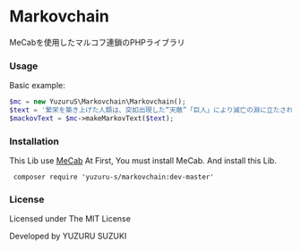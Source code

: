 # Markovchain
MeCabを使用したマルコフ連鎖のPHPライブラリ

### Usage

Basic example:

```php
$mc = new YuzuruS\Markovchain\Markovchain();
$text = '繁栄を築き上げた人類は、突如出現した“天敵”「巨人」により滅亡の淵に立たされた。生き残った人類は、「ウォール・マリア」、「ウォール・ローゼ」、「ウォール・シーナ」という巨大な三重の城壁の内側に生活圏を確保することで、辛うじてその命脈を保っていた。城壁による平和を得てから約100年後。いつしか人類は巨人の脅威を忘れ、平和な日々の生活に埋没していた。';
$mackovText = $mc->makeMarkovText($text);
```
### Installation

This Lib use [MeCab](http://mecab.googlecode.com/svn/trunk/mecab/doc/index.html)
At First, You must install MeCab.
And install this Lib.

```
 composer require 'yuzuru-s/markovchain:dev-master'
```

### License

Licensed under The MIT License

Developed by YUZURU SUZUKI
